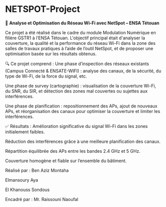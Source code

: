 # NETSPOT-Project
📡 **Analyse et Optimisation du Réseau Wi-Fi avec NetSpot – ENSA Tétouan**

Ce projet a été réalisé dans le cadre du module Modulation Numérique en filière GSTR1 à l’ENSA Tétouan. L'objectif principal était d'analyser la couverture, la qualité et la performance du réseau Wi-Fi dans la zone des salles de travaux pratiques à l’aide de l’outil NetSpot, et de proposer une optimisation basée sur les résultats obtenus.

🔍 Ce projet comprend :
Une phase d’inspection des réseaux existants (Campus Connecté & ENSATE-WIFI) : analyse des canaux, de la sécurité, du type de Wi-Fi, de la force du signal, etc.

Une phase de survey (cartographie) : visualisation de la couverture Wi-Fi, du SNR, du SIR, et détection des zones mal couvertes ou sujettes aux interférences.

Une phase de planification : repositionnement des APs, ajout de nouveaux APs, et réorganisation des canaux pour optimiser la couverture et limiter les interférences.

✅ Résultats :
Amélioration significative du signal Wi-Fi dans les zones initialement faibles.

Réduction des interférences grâce à une meilleure planification des canaux.

Répartition équilibrée des APs entre les bandes 2.4 GHz et 5 GHz.

Couverture homogène et fiable sur l’ensemble du bâtiment.

 Réalisé par :
Ben Aziz Montaha

Elmansoury Aya

El Khanouss Sondous

 Encadré par :
Mr. Raissouni Naoufal
